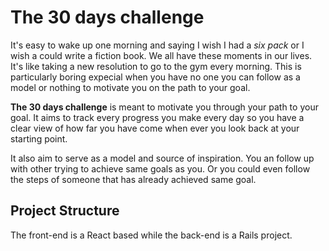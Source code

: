 # The 30 days challenge

It's easy to wake up one morning and saying I wish I had a *six pack* or I wish 
a could write a fiction book. We all have these moments in our lives. It's like 
taking a new resolution to go to the gym every morning. This is particularly 
boring expecial when you have no one you can follow as a model or nothing to 
motivate you on the path to your goal.

**The 30 days challenge** is meant to motivate you through your path to your goal. 
It aims to track every progress you make every day so you have a clear view of 
how far you have come when ever you look back at your starting point.

It also aim to serve as a model and source of inspiration. You an follow up with 
other trying to achieve same goals as you. Or you could even follow the steps of 
someone that has already achieved same goal.

## Project Structure

The front-end is a React based while the back-end is a Rails project.
